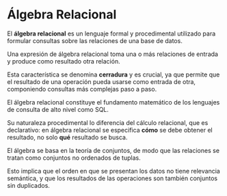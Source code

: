 # Álgebra Relacional

El **álgebra relacional** es un lenguaje formal y procedimental utilizado para formular consultas sobre las relaciones de una base de datos.

Una expresión de álgebra relacional toma una o más relaciones de entrada y produce como resultado otra relación.

Esta característica se denomina **cerradura** y es crucial, ya que permite que el resultado de una operación pueda usarse como entrada de otra, componiendo consultas más complejas paso a paso.

El álgebra relacional constituye el fundamento matemático de los lenguajes de consulta de alto nivel como SQL.

Su naturaleza procedimental lo diferencia del cálculo relacional, que es declarativo: en álgebra relacional se especifica **cómo** se debe obtener el resultado, no solo **qué** resultado se busca.

El álgebra se basa en la teoría de conjuntos, de modo que las relaciones se tratan como conjuntos no ordenados de tuplas.

Esto implica que el orden en que se presentan los datos no tiene relevancia semántica, y que los resultados de las operaciones son también conjuntos sin duplicados.


